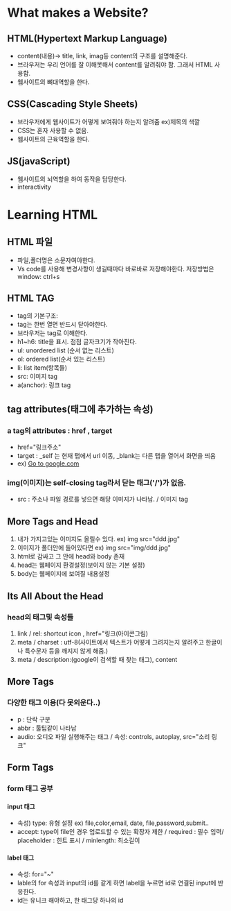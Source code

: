 # What makes a Website?
## HTML(Hypertext Markup Language)
- content(내용)-> title, link, imag등 content의 구조를 설명해준다.
- 브라우저는 우리 언어를 잘 이해못해서 content를 알려줘야 함. 그래서 HTML 사용함.
- 웹사이트의 뼈대역할을 한다.

## CSS(Cascading Style Sheets)
- 브라우저에게 웹사이트가 어떻게 보여줘야 하는지 알려줌  ex)제목의 색깔
- CSS는 혼자 사용할 수 없음.
- 웹사이트의 근육역할을 한다.

## JS(javaScript)
- 웹사이트의 뇌역할을 하여 동작을 담당한다.
- interactivity

# Learning HTML
## HTML 파일
- 파일,폴더명은 소문자여야한다.
- Vs code를 사용해 변경사항이 생길때마다 바로바로 저장해야한다. 저장방법은 window: ctrl+s

## HTML TAG
- tag의 기본구조:
- tag는 한번 열면 반드시 닫아야한다. 
- 브라우저는 tag로 이해한다.
- h1~h6: title을 표시. 점점 글자크기가 작아진다.
- ul: unordered list (순서 없는 리스트)
- ol: ordered list(순서 있는 리스트)
- li: list item(항목들)
- src: 이미지 tag
- a(anchor): 링크 tag 

## tag attributes(태그에 추가하는 속성)
### a tag의 attributes : href , target
- href="링크주소"
- target : _self 는 현재 탭에서 url 이동, _blank는 다른 탭을 열어서 화면을 띄움
- ex) <a href="http://google.com" target="_blank">Go to google.com</a>

### img(이미지)는 self-closing tag라서 닫는 태그('/')가 없음. 
- src : 주소나 파일 경로를 넣으면 해당 이미지가 나타남. / 이미지 tag

## More Tags and Head
1. 내가 가지고있는 이미지도 올릴수 있다.  ex) img src="ddd.jpg"
2. 이미지가 폴더안에 들어있다면 ex) img src="img/ddd.jpg"
3. html로 감싸고 그 안에 head와 body 존재
4. head는 웹페이지 환경설정(보이지 않는 기본 설정)  
5. body는 웹페이지에 보여질 내용설정  

## Its All About the Head 
### head의 태그및 속성들
1. link / rel: shortcut icon , href="링크(아이콘그림)  
2. meta / charset : utf-8(사이트에서 텍스트가 어떻게 그려지는지 알려주고 한글이나 특수문자 등을 깨지지 않게 해줌.)
3. meta / description:(google이 검색할 때 찾는 태그), content 

## More Tags  
### 다양한 태그 이용(다 못외운다..)
- p : 단락 구분
- abbr : 툴팁같이 나타남
- audio: 오디오 파일 실행해주는 태그  / 속성: controls, autoplay, src="소리 링크"  

## Form Tags
### form 태그 공부  
#### input 태그  
- 속성) type: 유형 설정 ex) file,color,email, date, file,password,submit.. 
- accept: type이 file인 경우 업로드할 수 있는 확장자 제한 / required : 필수 입력/ placeholder : 힌트 표시 / minlength: 최소길이 
#### label 태그  
- 속성: for="~"
- lable의 for 속성과 input의 id를 같게 하면 label을 누르면 id로 연결된 input에 반응한다.
- id는 유니크 해야하고, 한 태그당 하나의 id
